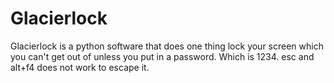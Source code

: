 # Glacierlock
Glacierlock is a python software that does one thing lock your screen which you can't get out of unless you put in a password. Which is 1234. esc and alt+f4 does not work to escape it.
